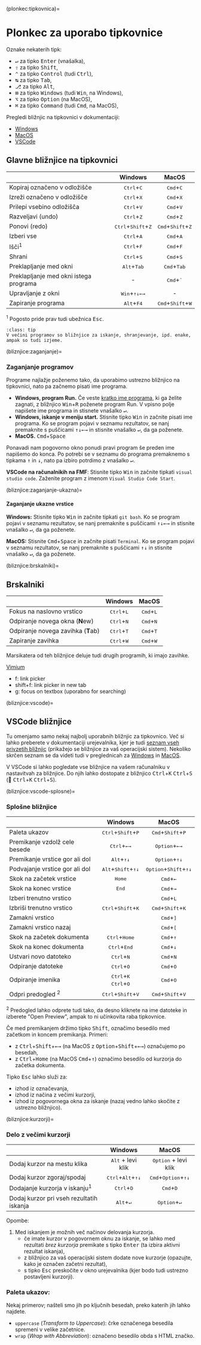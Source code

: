 (plonkec:tipkovnica)=
# Plonkec za uporabo tipkovnice

Oznake nekaterih tipk:
- <kbd>↵</kbd> za tipko <kbd>Enter</kbd> (vnašalka), 
- <kbd>⇧</kbd> za tipko <kbd>Shift</kbd>, 
- <kbd>⌃</kbd> za tipko <kbd>Control</kbd> (tudi <kbd>Ctrl</kbd>),
- <kbd>↹</kbd> za tipko <kbd>Tab</kbd>,
- <kbd>⎇</kbd> za tipko <kbd>Alt</kbd>,
- <kbd>⊞</kbd> za tipko <kbd>Windows</kbd> (tudi <kbd>Win</kbd>, na Windows),
- <kbd>⌥</kbd> za tipko <kbd>Option</kbd> (na MacOS),
- <kbd>⌘</kbd> za tipko <kbd>Command</kbd>  (tudi <kbd>Cmd</kbd>, na MacOS),


Pregledi bližnjic na tipkovnici v dokumentaciji:

- [Windows](https://support.microsoft.com/en-us/windows/keyboard-shortcuts-in-windows-dcc61a57-8ff0-cffe-9796-cb9706c75eec)
- [MacOS](https://support.apple.com/en-gb/102650)
- [VSCode](https://code.visualstudio.com/docs/getstarted/keybindings#_keyboard-shortcuts-reference)

## Glavne bližnjice na tipkovnici

|                                          | Windows                                       |  MacOS                                       |
|:-----------------------------------------|:---------------------------------------------:|:--------------------------------------------:|
| Kopiraj označeno v odložišče             | <kbd>Ctrl</kbd>+<kbd>C</kbd>                  | <kbd>Cmd</kbd>+<kbd>C</kbd>                  |
| Izreži označeno v odložišče              | <kbd>Ctrl</kbd>+<kbd>X</kbd>                  | <kbd>Cmd</kbd>+<kbd>X</kbd>                  |
| Prilepi vsebino odložišča                | <kbd>Ctrl</kbd>+<kbd>V</kbd>                  | <kbd>Cmd</kbd>+<kbd>V</kbd>                  |
| Razveljavi (undo)                        | <kbd>Ctrl</kbd>+<kbd>Z</kbd>                  | <kbd>Cmd</kbd>+<kbd>Z</kbd>                  |
| Ponovi (redo)                            | <kbd>Ctrl</kbd>+<kbd>Shift</kbd>+<kbd>Z</kbd> | <kbd>Cmd</kbd>+<kbd>Shift</kbd>+<kbd>Z</kbd> |
| Izberi vse                               | <kbd>Ctrl</kbd>+<kbd>A</kbd>                  | <kbd>Cmd</kbd>+<kbd>A</kbd>                  |
| Išči<sup>1</sup>                         | <kbd>Ctrl</kbd>+<kbd>F</kbd>                  | <kbd>Cmd</kbd>+<kbd>F</kbd>                  |
| Shrani                                   | <kbd>Ctrl</kbd>+<kbd>S</kbd>                  | <kbd>Cmd</kbd>+<kbd>S</kbd>                  |
| Preklapljanje med okni                   | <kbd>Alt</kbd>+<kbd>Tab</kbd>                 | <kbd>Cmd</kbd>+<kbd>Tab</kbd>                |
| Preklapljanje med okni istega programa   | -                                             | <kbd>Cmd</kbd>+<kbd>`</kbd>                  |
| Upravljanje z okni                       | <kbd>Win</kbd>+<kbd>↑↓←→</kbd>                | - |
| Zapiranje programa                       | <kbd>Alt</kbd>+<kbd>F4</kbd>                  | <kbd>Cmd</kbd>+<kbd>Shift</kbd>+<kbd>W</kbd> |

<sup>1</sup> Pogosto pride prav tudi ubežnica <kbd>Esc</kbd>.

`````{admonition} Nasvet za operacijski sistem MacOS
:class: tip
V večini programov so bližnjice za iskanje, shranjevanje, ipd. enake, ampak so tudi izjeme.
`````

(bliznjice:zaganjanje)=
### Zaganjanje programov

Programe najlažje poženemo tako, da uporabimo ustrezno bližnjico na tipkovnici, nato pa začnemo pisati ime programa.

* **Windows, program Run.** Če veste [kratko ime programa](https://shortcutkeys.net/run-windows-programs-components-short-names/), 
  ki ga želite zagnati, z bližnjico <kbd>Win</kbd>+<kbd>R</kbd> poženete program Run. V vpisno polje napišete ime programa in stisnete vnašalko <kbd>↵</kbd>.
* **Windows, iskanje v meniju start.** Stisnite tipko <kbd>Win</kbd> in začnite pisati ime programa. Ko se program pojavi v seznamu rezultatov,
  se nanj premaknite s puščicami <kbd>↑↓←→</kbd> in stisnite vnašalko <kbd>↵</kbd>, da ga poženete.
* **MacOS.** <kbd>Cmd</kbd>+<kbd>Space</kbd>

Ponavadi nam pogovorno okno ponudi pravi program še preden ime napišemo do konca.
Po potrebi se v seznamu do programa premaknemo s tipkama <kbd>↑</kbd> in <kbd>↓</kbd>, nato pa izbiro potrdimo z vnašalko <kbd>↵</kbd>.

**VSCode na računalnikih na FMF**: Stisnite tipko <kbd>Win</kbd> in začnite tipkati `visual studio code`.
Zaženite program z imenom `Visual Studio Code Start`.

(bliznjice:zaganjanje-ukazna)=
#### Zaganjanje ukazne vrstice

**Windows:** Stisnite tipko <kbd>Win</kbd> in začnite tipkati `git bash`. Ko se program pojavi v seznamu rezultatov,
  se nanj premaknite s puščicami <kbd>↑↓←→</kbd> in stisnite vnašalko <kbd>↵</kbd>, da ga poženete.

**MacOS:** Stisnite <kbd>Cmd</kbd>+<kbd>Space</kbd> in začnite pisati `Terminal`. 
Ko se program pojavi v seznamu rezultatov, se nanj premaknite s puščicami <kbd>↑↓</kbd> in stisnite vnašalko <kbd>↵</kbd>, da ga poženete.


(bliznjice:brskalniki)=
## Brskalniki

|                                          | Windows                                       |  MacOS                                       |
|:-----------------------------------------|:---------------------------------------------:|:--------------------------------------------:|
| Fokus na naslovno vrstico                | <kbd>Ctrl</kbd>+<kbd>L</kbd>                  | <kbd>Cmd</kbd>+<kbd>L</kbd>                  |
| Odpiranje novega okna (**N**ew)          | <kbd>Ctrl</kbd>+<kbd>N</kbd>                  | <kbd>Cmd</kbd>+<kbd>N</kbd>                  |
| Odpiranje novega zavihka (**T**ab)       | <kbd>Ctrl</kbd>+<kbd>T</kbd>                  | <kbd>Cmd</kbd>+<kbd>T</kbd>                  |
| Zapiranje zavihka                        | <kbd>Ctrl</kbd>+<kbd>W</kbd>                  | <kbd>Cmd</kbd>+<kbd>W</kbd>                  |

Marsikatera od teh bližnjice deluje tudi drugih programih, ki imajo zavihke.

[Vimium](https://vimium.github.io)
- f: link picker
- shift+f: link picker in new tab
- g: focus on textbox (uporabno for searching)

(bliznjice:vscode)=
## VSCode bližnjice

Tu omenjamo samo nekaj najbolj uporabnih bližnjic za tipkovnico. Več si lahko preberete v dokumentaciji urejevalnika, kjer je tudi [seznam vseh privzetih bližnjic](https://code.visualstudio.com/docs/getstarted/keybindings#_default-keyboard-shortcuts) (prikažejo se bližnjice za vaš operacijski sistem). Nekoliko skrčen seznam se da videti tudi v preglednicah za [Windows](https://code.visualstudio.com/shortcuts/keyboard-shortcuts-windows.pdf) in [MacOS](https://code.visualstudio.com/shortcuts/keyboard-shortcuts-macos.pdf).

V VSCode si lahko pogledate vse bližnjice na vašem računalniku v nastavitvah za bližnjice. 
Do njih lahko dostopate z bližnjico <kbd>Ctrl</kbd>+<kbd>K</kbd> <kbd>Ctrl</kbd>+<kbd>S</kbd> (🍎 <kbd>Ctrl</kbd>+<kbd>K</kbd> <kbd>Ctrl</kbd>+<kbd>S</kbd>).

(bliznjice:vscode-splosne)=
### Splošne bližnjice

|                                | Windows                                                   |  MacOS                                           |
|:-------------------------------|:---------------------------------------------------------:|:------------------------------------------------:|
| Paleta ukazov                  | <kbd>Ctrl</kbd>+<kbd>Shift</kbd>+<kbd>P</kbd>             | <kbd>Cmd</kbd>+<kbd>Shift</kbd>+<kbd>P</kbd>     |
| Premikanje vzdolž cele besede  | <kbd>Ctrl</kbd>+<kbd>←→</kbd>                             | <kbd>Option</kbd>+<kbd>←→</kbd>                  |
| Premikanje vrstice gor ali dol | <kbd>Alt</kbd>+<kbd>↑↓</kbd>                              | <kbd>Option</kbd>+<kbd>↑↓</kbd>                  |
| Podvajanje vrstice gor ali dol | <kbd>Alt</kbd>+<kbd>Shift</kbd>+<kbd>↑↓</kbd>             | <kbd>Option</kbd>+<kbd>Shift</kbd>+<kbd>↑↓</kbd> |
| Skok na začetek vrstice        | <kbd>Home</kbd>                                           | <kbd>Cmd</kbd>+<kbd>←</kbd>                      |
| Skok na konec vrstice          | <kbd>End</kbd>                                            | <kbd>Cmd</kbd>+<kbd>→</kbd>                      |
| Izberi trenutno vrstico        |                                                           | <kbd>Cmd</kbd>+<kbd>L</kbd>                      |
| Izbriši trenutno vrstico       | <kbd>Ctrl</kbd>+<kbd>Shift</kbd>+<kbd>K</kbd>             | <kbd>Cmd</kbd>+<kbd>Shift</kbd>+<kbd>K</kbd>     |
| Zamakni vrstico                |                                                           | <kbd>Cmd</kbd>+<kbd>]</kbd>                      |
| Zamakni vrstico nazaj          |                                                           | <kbd>Cmd</kbd>+<kbd>[</kbd>                      |
| Skok na začetek dokumenta      | <kbd>Ctrl</kbd>+<kbd>Home</kbd>                           | <kbd>Cmd</kbd>+<kbd>↑</kbd>                      |
| Skok na konec dokumenta        | <kbd>Ctrl</kbd>+<kbd>End</kbd>                            | <kbd>Cmd</kbd>+<kbd>↓</kbd>                      |
| Ustvari novo datoteko          | <kbd>Ctrl</kbd>+<kbd>N</kbd>                              | <kbd>Cmd</kbd>+<kbd>N</kbd>                      |
| Odpiranje datoteke             | <kbd>Ctrl</kbd>+<kbd>O</kbd>                              | <kbd>Cmd</kbd>+<kbd>O</kbd>                      |
| Odpiranje imenika              | <kbd>Ctrl</kbd>+<kbd>K</kbd> <kbd>Ctrl</kbd>+<kbd>O</kbd> | <kbd>Cmd</kbd>+<kbd>O</kbd>                      |
| Odpri predogled <sup>2</sup>   | <kbd>Ctrl</kbd>+<kbd>Shift</kbd>+<kbd>V</kbd>             | <kbd>Cmd</kbd>+<kbd>Shift</kbd>+<kbd>V</kbd>     |

<sup>2</sup> Predogled lahko odprete tudi tako, da desno kliknete na ime datoteke in izberete "Open Preview", ampak to ni učinkovita raba tipkovnice.

Če med premikanjem držimo tipko <kbd>Shift</kbd>, označimo besedilo med začetkom in koncem premikanja.
Primeri: 
- z <kbd>Ctrl</kbd>+<kbd>Shift</kbd>+<kbd>←→</kbd> (na MacOS z <kbd>Option</kbd>+<kbd>Shift</kbd>+<kbd>←→</kbd>) označujemo po besedah,
- z <kbd>Ctrl</kbd>+<kbd>Home</kbd> (na MacOS <kbd>Cmd</kbd>+<kbd>↑</kbd>) označimo besedilo od kurzorja do začetka dokumenta.

Tipko <kbd>Esc</kbd> lahko služi za:
- izhod iz označevanja,
- izhod iz načina z večimi kurzorji,
- izhod iz pogovornega okna za iskanje (nazaj vedno lahko skočite z ustrezno bližnjico).

(bliznjice:kurzorji)=
### Delo z večimi kurzorji

|                                          | Windows                                       |  MacOS                                           |
|:-----------------------------------------|:---------------------------------------------:|:------------------------------------------------:|
| Dodaj kurzor na mestu klika              | <kbd>Alt</kbd> + levi klik                    | <kbd>Option</kbd> + levi  klik                   |
| Dodaj kurzor zgoraj/spodaj               | <kbd>Ctrl</kbd>+<kbd>Alt</kbd>+<kbd>↑↓</kbd>  | <kbd>Cmd</kbd>+<kbd>Option</kbd>+<kbd>↑↓</kbd>   |
| Dodajanje kurzorja v iskanju<sup>1</sup> | <kbd>Ctrl</kbd>+<kbd>D</kbd>                  | <kbd>Cmd</kbd>+<kbd>D</kbd>                      |
| Dodaj kurzor pri vseh rezultatih iskanja | <kbd>Alt</kbd>+<kbd>↵</kbd>                   | <kbd>Option</kbd>+<kbd>↵</kbd>                   |

Opombe:
1. Med iskanjem je možnih več načinov delovanja kurzorja.
    - če imate kurzor v pogovornem oknu za iskanje, se lahko med rezultati _brez kurzorja_ premikate s tipko <kbd>Enter</kbd> (ta izbira aktivni rezultat iskanja),
    - z bližnjico za vaš operacijski sistem dodate nove kurzorje (opazujte, kako je označen začetni rezultat),
    - s tipko <kbd>Esc</kbd> preskočite v okno urejevalnika (kjer bodo tudi ustrezno postavljeni kurzorji).


### Paleta ukazov:

Nekaj primerov; našteli smo jih po ključnih besedah, preko katerih jih lahko najdete.

- `uppercase` (_Transform to Uppercase_): črke označenega besedila spremeni v velike začetnice.
- `wrap` (_Wrap with Abbreviation_):  označeno besedilo obda s HTML značko.
